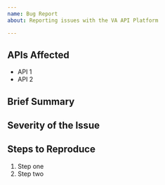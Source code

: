 ```yaml
---
name: Bug Report
about: Reporting issues with the VA API Platform

---
```


## APIs Affected

<!-- Please list affected APIs -->

* API 1
* API 2

## Brief Summary 

<!-- One or two sentence summary of the Issue. --> 

## Severity of the Issue

<!-- Please indicate how severe this issue is for your use case. -->


## Steps to Reproduce

<!-- Please include any details about your environment, language, browser, operating system, etc that will halp us reproduce. -->

1. Step one
1. Step two
